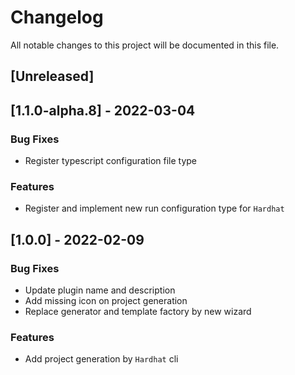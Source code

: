 # Changelog
All notable changes to this project will be documented in this file.

## [Unreleased]
## [1.1.0-alpha.8] - 2022-03-04

### Bug Fixes

- Register typescript configuration file type

### Features

- Register and implement new run configuration type for `Hardhat`

## [1.0.0] - 2022-02-09

### Bug Fixes

- Update plugin name and description
- Add missing icon on project generation
- Replace generator and template factory by new wizard

### Features

- Add project generation by `Hardhat` cli

<!-- generated by git-cliff -->
